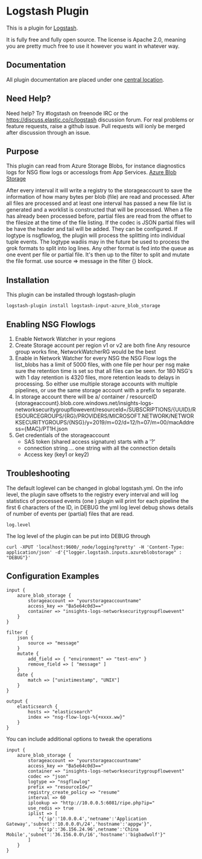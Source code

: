 # Logstash Plugin

This is a plugin for [Logstash](https://github.com/elastic/logstash).

It is fully free and fully open source. The license is Apache 2.0, meaning you are pretty much free to use it however you want in whatever way.

## Documentation

All plugin documentation are placed under one [central location](http://www.elastic.co/guide/en/logstash/current/).

## Need Help?

Need help? Try #logstash on freenode IRC or the https://discuss.elastic.co/c/logstash discussion forum. For real problems or feature requests, raise a github issue. Pull requests will ionly be merged after discussion through an issue.

## Purpose
This plugin can read from Azure Storage Blobs, for instance diagnostics logs for NSG flow logs or accesslogs from App Services. 
[Azure Blob Storage](https://azure.microsoft.com/en-us/services/storage/blobs/)

After every interval it will write a registry to the storageaccount to save the information of how many bytes per blob (file) are read and processed. After all files are processed and at least one interval has passed a new file list is generated and a worklist is constructed that will be processed. When a file has already been processed before, partial files are read from the offset to the filesize at the time of the file listing. If the codec is JSON partial files will be have the header and tail will be added. They can be configured. If logtype is nsgflowlog, the plugin will process the splitting into individual tuple events. The logtype wadiis may in the future be used to process the grok formats to split into log lines. Any other format is fed into the queue as one event per file or partial file. It's then up to the filter to split and mutate the file format. use source => message in the filter {} block.

## Installation 
This plugin can be installed through logstash-plugin
```
logstash-plugin install logstash-input-azure_blob_storage
```

## Enabling NSG Flowlogs
1. Enable Network Watcher in your regions
2. Create Storage account per region
   v1 or v2 are both fine
   Any resource group works fine, NetworkWatcherRG would be the best
3. Enable in Network Watcher for every NSG the NSG Flow logs
   the list_blobs has a limit of 5000 files, with one file per hour per nsg make sure the retention time is set so that all files can be seen. for 180 NSG's with 1 day retention is 4320 files, more retention leads to delays in processing. So either use multiple storage accounts with multiple pipelines, or use the same storage account with a prefix to separate.
4. In storage account there will be a/ container / resourceID 
{storageaccount}.blob.core.windows.net/insights-logs-networksecuritygroupflowevent/resourceId=/SUBSCRIPTIONS/{UUID}/RESOURCEGROUPS/{RG}/PROVIDERS/MICROSOFT.NETWORK/NETWORKSECURITYGROUPS/{NSG}/y=2019/m=02/d=12/h=07/m=00/macAddress={MAC}/PT1H.json
5. Get credentials of the storageaccount
   - SAS token (shared access signature) starts with a '?'
   - connection string ... one string with all the connection details
   - Access key (key1 or key2)

## Troubleshooting

The default loglevel can be changed in global logstash.yml. On the info level, the plugin save offsets to the registry every interval and will log statistics of processed events (one ) plugin will print for each pipeline the first 6 characters of the ID, in DEBUG the yml log level debug shows details of number of events per (partial) files that are read. 
```
log.level
```
The log level of the plugin can be put into DEBUG through 

```
curl -XPUT 'localhost:9600/_node/logging?pretty' -H 'Content-Type: application/json' -d'{"logger.logstash.inputs.azureblobstorage" : "DEBUG"}'
```


## Configuration Examples
```
input {
    azure_blob_storage {
        storageaccount => "yourstorageaccountname"
        access_key => "Ba5e64c0d3=="
        container => "insights-logs-networksecuritygroupflowevent"
    }
}

filter {
    json {
        source => "message"
    }
    mutate {
        add_field => { "environment" => "test-env" }
        remove_field => [ "message" ]
    }
    date {
        match => ["unixtimestamp", "UNIX"]
    }
}

output {
    elasticsearch {
        hosts => "elasticsearch"
        index => "nsg-flow-logs-%{+xxxx.ww}"
    }
}
```

You can include additional options to tweak the operations
```
input {
    azure_blob_storage {
        storageaccount => "yourstorageaccountname"
        access_key => "Ba5e64c0d3=="
        container => "insights-logs-networksecuritygroupflowevent"
        codec => "json"
        logtype => "nsgflowlog"
        prefix => "resourceId=/"
        registry_create_policy => "resume"
        interval => 60
        iplookup => "http://10.0.0.5:6081/ripe.php?ip="
        use_redis => true
        iplist => [
            "{'ip':'10.0.0.4','netname':'Application Gateway','subnet':'10.0.0.0\/24','hostname':'appgw'}",
            "{'ip':'36.156.24.96',netname':'China Mobile','subnet':'36.156.0.0\/16','hostname':'bigbadwolf'}"
        ]
    }
}
```
